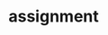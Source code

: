 # assignment
<!DOCTYPE html>
<html>

<head>
    <meta charset="utf-8">
    <meta name="viewport" content="width=device-width, initial-scale=1">
    <link rel="stylesheet" type="text/css" href="	https://cdn.jsdelivr.net/npm/bootstrap@5.3.0-alpha1/dist/css/bootstrap.min.css">
    <script type="text/javascript" src="https://cdn.jsdelivr.net/npm/bootstrap@5.3.0-alpha1/dist/js/bootstrap.bundle.min.js"></script>
    <title>Tech for teens</title>
    <style type="text/css">
        .banner1 {
            background: url('https://media.istockphoto.com/id/1409878886/photo/close-up-photo-of-man-hands-writing-notes-in-a-notebook-during-lecture-at-college.jpg?b=1&s=170667a&w=0&k=20&c=sZonFTwFPCWO3e01hvGRRvmume7sJp4YX9sBpc1xc5w=');
            background-size: cover;

            height: 60vh;
        }

        .container-fluid {
            padding: 0px;
        }

        .card-head {
            height: 60px;
            display: flex;
            flex-direction: row;
            justify-content: center;
        }

        .card-head1 {
            border-top-right-radius: 20px;
            border-top-left-radius: 20px;
        }

        .card-head2 {

            border-bottom-right-radius: 20px;
            border-bottom-left-radius: 20px;
        }

        .c1 {
            background-color: #06066c;
        }

        .c2 {
            background-color: #b72671;
        }

        .c3 {
            background-color: #cf4713;
        }

        .c4 {
            background-color: #0d6407;
        }

        .c5 {
            background-color: #644c07;
        }

        .card-num {
            height: 50px;
            width: 50px;
            background-color: #dddddd;
            position: relative;
            border-radius: 25px;
            text-align: center;
            display: flex;
            flex-direction: row;
            justify-content: center;
            align-items: center;
        }

        .cn1 {
            top: -20px;
        }

        .cn2 {
            top: 30px;
        }
    </style>
</head>

<body>
    <nav class="navbar navbar-expand-lg bg-body-tertiary bg-dark navbar-dark ps-3 pe-5" data-bs-theme="dark">
        <div class="container-fluid">
            <a class="navbar-brand" href="#"><img style="height: 54px;" src="https://rubixe.com/assets/img/logo/white-rubixe-logo.png"> </a>
            <button class="navbar-toggler" type="button" data-bs-toggle="collapse" data-bs-target="#navbarNav" aria-controls="navbarNav" aria-expanded="false" aria-label="Toggle navigation">
                <span class="navbar-toggler-icon"></span>
            </button>
            <div class="collapse navbar-collapse justify-content-end" id="navbarNav">
                <ul class="navbar-nav">
                    <li class="nav-item">
                        <a class="nav-link text-light fw-bold fs-6" aria-current="page" href="#">HOME</a>
                    </li>
                    <li class="nav-item">
                        <a class="nav-link text-light fw-bold fs-6" href="#">SERVICES</a>
                    </li>
                    <li class="nav-item">
                        <a class="nav-link text-light fw-bold fs-6" href="#">PRODUCTS</a>
                    </li>
                    <li class="nav-item">
                        <a class="nav-link text-light fw-bold fs-6">AI INTERNSHIP</a>
                    </li>
                    <li class="nav-item">
                        <a class="nav-link text-light fw-bold fs-6" aria-current="page" href="#">CAREER</a>
                    </li>
                    <li class="nav-item">
                        <a class="nav-link text-light fw-bold fs-6" href="#">BLOG</a>
                    </li>
                    <li class="nav-item">
                        <a class="nav-link text-light fw-bold fs-6" href="#">ABOUT</a>
                    </li>
                    <li class="nav-item">
                        <a class="nav-link text-light fw-bold fs-6">CONTACT US</a>
                    </li>
                </ul>
            </div>
        </div>
    </nav>
    <div class="container-fluid">
        <div class="banner1 d-flex flex-column justify-content-end">
            <div class="row">
                <div class="col-12 col-md-6 text-end p-5">
                    <h1 class="text-light">TECH FOR TEENS</h1>
                    <p class="fs-5 text-light">CARVING FUTURE</p>
                    <p class="fs-5 text-light">TECHNOLOGY PROFFESSIONALS</p>
                    <p class="fs-5 text-light">OUT OF YOUNG MINDS</p>
                </div>
            </div>
        </div>
        <div class="row justify-content-center mt-5">
            <div class="col-10 col-md-5">
                <h1>WHO WE ARE</h1>
                <p>
                    Rubixe is a global technology company specializing in disruptive technologies
                    Lorem ipsum dolor sit amet, consectetur adipisicing elit, sed do eiusmod
                    tempor incididunt ut labore et dolore magna aliqua. Ut enim ad minim veniam,
                    quis nostrud exercitation ullamco laboris nisi ut aliquip ex ea commodo
                    consequat. Duis aute irure dolor in reprehenderit in voluptate velit esse
                    cillum dolore eu fugiat nulla pariatur. Excepteur sint occaecat cupidatat non
                    proident, sunt in culpa qui officia deserunt mollit anim id est laborum.
                </p>
            </div>
            <div class="col-10 col-md-2">
                <div class="d-none d-md-block mb-2" style="border:2px solid #b72671;height:2px;width:130px;" class="mb-2"></div>
                <img style="height:250px;width:280px;" src="https://img.freepik.com/premium-photo/some-biggest-successes-are-built-dark-shot-group-young-businesswomen-using-laptop-digital-tablet-during-late-night-work_590464-27334.jpg">
            </div>
        </div>
        <div class="row">
            <div style="background-color:#b72671;padding: 20px;" class=" col-12 text-light d-flex flex-column justify-content-center">
                <div style="width:80%;margin-left:auto;margin-right: auto;">
                    <h1 class="fs-1">WHERE WE STARTED</h1>
                    <p class="fs-6">Lorem ipsum dolor sit amet, consectetur adipisicing elit, sed do eiusmod
                        tempor incididunt ut labore et dolore magna aliqua. Ut enim ad minim veniam,
                        quis nostrud exercitation ullamco laboris nisi ut aliquip ex ea commodo
                    </p>
                </div>
            </div>
        </div>
        <div class="row" style="background-color:#e7e6e6;">
            <div class="col-12 p-5">
                <h1>TECH FOR TEENS A RUBIXE INITIATIVE</h1>
            </div>
            <div class="col-12 p-5 pt-0 d-flex flex-row flex-wrap justify-content-center">
                <div class="col-12 col-md-2">
                    <div class="col-12 col-md-12">
                        <div class="card-head card-head1 c1"><span class="card-num cn1 fw-bold" style="">01</span></div>
                    </div>
                    <div class="col-12 col-md-12 d-flex flex-column align-items-center shadow-sm p-4" style="height:80%;">
                        <img style="height:120px;width:160px" src="https://www.pngmart.com/files/11/Information-Technology-PNG-Transparent-Image.png">
                        <p class="fs-4 fw-bold text-center">
                            Introducing AI to chilren in an age appropriate manner.
                        </p>
                    </div>
                </div>
                <div class="col-12 col-md-2">
                    <div class="col-12 col-md-12 shadow d-flex flex-column align-items-center p-4" style="height:80%;">
                        <img style="height:120px;width:160px" src="https://www.pngmart.com/files/11/Information-Technology-PNG-Transparent-Image.png">
                        <p class="fs-4 fw-bold text-center">
                            Introducing AI to chilren in an age appropriate manner.
                        </p>
                    </div>
                    <div class="col-12 col-md-12">
                        <div class="card-head2 card-head c2"><span class="card-num cn2 fw-bold" style="">02</span></div>
                    </div>
                </div>
                <div class="col-12 col-md-2">
                    <div class="col-12 col-md-12">
                        <div class="card-head1 card-head c3"><span class="card-num cn1 fw-bold" style="">03</span></div>
                    </div>
                    <div class="col-12 col-md-12 shadow-sm d-flex flex-column align-items-center p-4" style="height:80%;">
                        <img style="height:120px;width:160px" src="https://www.pngmart.com/files/11/Information-Technology-PNG-Transparent-Image.png">
                        <p class="fs-4 fw-bold text-center">
                            Introducing AI to chilren in an age appropriate manner.
                        </p>
                    </div>
                </div>
                <div class="col-12 col-md-2">
                    <div class="col-12 col-md-12 shadow d-flex flex-column align-items-center p-4" style="height:80%;">
                        <img style="height:120px;width:160px" src="https://www.pngmart.com/files/11/Information-Technology-PNG-Transparent-Image.png">
                        <p class="fs-4 fw-bold text-center">
                            Introducing AI to chilren in an age appropriate manner.
                        </p>
                    </div>
                    <div class="col-12 col-md-12">
                        <div class="card-head2 card-head c4"><span class="card-num cn2 fw-bold" style="">04</span></div>
                    </div>
                </div>
                <div class="col-12 col-md-2">
                    <div class="col-12 col-md-12">
                        <div class="card-head card-head1 c5"><span class="card-num cn1 fw-bold" style="">05</span></div>
                    </div>
                    <div class="col-12 col-md-12 shadow d-flex flex-column align-items-center p-4" style="height:80%;">
                        <img style="height:120px;width:160px" src="https://www.pngmart.com/files/11/Information-Technology-PNG-Transparent-Image.png">
                        <p class="fs-4 fw-bold text-center">
                            Introducing AI to chilren in an age appropriate manner.
                        </p>
                    </div>
                </div>
            </div>
        </div>
        <div class="row justify-content-center mt-5 mb-5">
            <div class="col-10 col-md-5 d-flex flex-row flex-wrap align-items-center" style="border: 1px solid black; padding: 20px;padding-top:40px ;padding-bottom:40px ;">
                <div class="col-12 col-md-5">
                    <h1>GET IN TOUCH</h1>
                    <p>Please complete the form and we will get back to you</p>
                </div>
                <span class="d-none d-md-block me-5" style="height:80%;border-right: 1px solid grey;margin-top: auto;margin-bottom: auto;"></span>
                <span class="d-block d-md-none mb-5" style="width: 100%;border-bottom: 1px solid grey;"></span>
                <div class="col-12 col-md-5">
                    <form>
                        <label class="form-label">Name*</label>
                        <input type="text" name="name" class="form-control">
                        <label class="form-label">Email*</label>
                        <input type="text" name="email" class="form-control">
                        <label class="form-label">Mobile Number*</label>
                        <input type="text" name="mobile" class="form-control">
                        <input type="submit" name="submit" value="Register Now" class="btn text-light mt-3" style="background-color:navy;width: 100%;">
                    </form>
                </div>
            </div>
        </div>
        <div class="row justify-content-center pt-5" style="background-color: #f2faff;">
            <div class="col-11 col-md-4">
                <p class="text-secondary">ABOUT US</p>
                <p class="text-secondary">about us content goes here</p>
            </div>
            <div class="col-11 col-md-2">
                <p class="text-secondary">MENUS</p>
                <p class="text-secondary">Home</p>
                <p class="text-secondary">Services</p>
                <p class="text-secondary">Products</p>
                <p class="text-secondary">Career</p>
            </div>
            <div class="col-11 col-md-2">
                <p class="text-secondary">LEARN MORE</p>
                <p class="text-secondary">Home</p>
                <p class="text-secondary">Services</p>
                <p class="text-secondary">Products</p>
                <p class="text-secondary">Career</p>
            </div>
            <div class="col-11 col-md-2">
                <p class="text-secondary">ADDRESS</p>
                <p class="text-secondary">Address goes here</p>
            </div>
        </div>
        <div class="row bg-dark p-2">
            <p class="text-secondary text-center">Copyright 2017-2022 | Rubixe is a brand of THINK AHEAD INNOVATIONS PVT.LTD. | All Rights Reserved</p>
        </div>
    </div>
</body>

</html>
